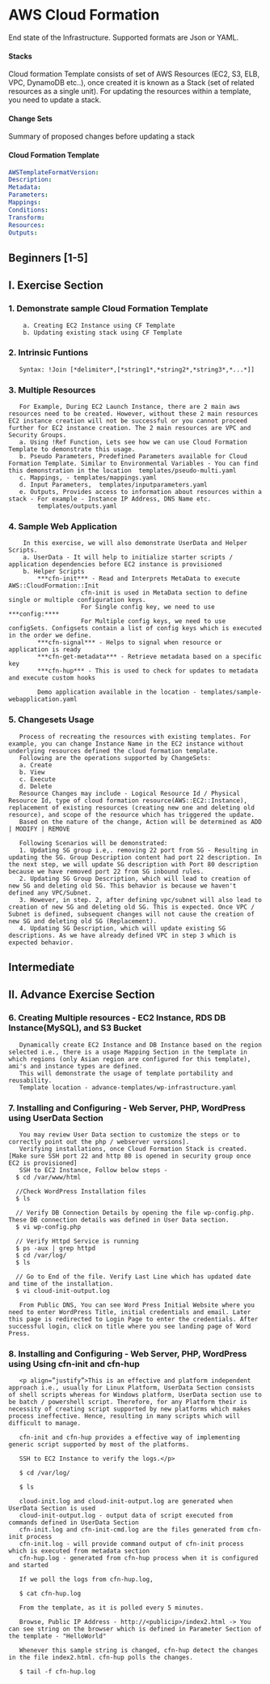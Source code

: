 # AWS Cloud Formation
End state of the Infrastructure. Supported formats are Json or YAML.
#### Stacks
Cloud formation Template consists of set of AWS Resources (EC2, S3, ELB, VPC, DynamoDB etc..), once created it is known as a Stack (set of related resources as a single unit). For updating the resources within a template, you need to update a stack.
#### Change Sets
Summary of proposed changes before updating a stack 
#### Cloud Formation Template
```yaml
AWSTemplateFormatVersion:
Description:
Metadata:
Parameters:
Mappings:
Conditions:
Transform:
Resources:
Outputs:
```
## Beginners [1-5]
## I. Exercise Section 
### 1. Demonstrate sample Cloud Formation Template
		a. Creating EC2 Instance using CF Template
		b. Updating existing stack using CF Template
### 2. Intrinsic Funtions
       Syntax: !Join [*delimiter*,[*string1*,*string2*,*string3*,*...*]]	
### 3. Multiple Resources
	   For Example, During EC2 Launch Instance, there are 2 main aws resources need to be created. However, without these 2 main resources EC2 instance creation will not be successful or you cannot proceed further for EC2 instance creation. The 2 main resources are VPC and Security Groups.
	   a. Using !Ref Function, Lets see how we can use Cloud Formation Template to demonstrate this usage. 
	   b. Pseudo Parameters, Predefined Parameters available for Cloud Formation Template. Similar to Environmental Variables - You can find this demonstration in the location  templates/pseudo-multi.yaml
	   c. Mappings, - templates/mappings.yaml
	   d. Input Parameters,  templates/inputparameters.yaml
       e. Outputs, Provides access to information about resources within a stack - For example - Instance IP Address, DNS Name etc. 
            templates/outputs.yaml
### 4. Sample Web Application
        In this exercise, we will also demonstrate UserData and Helper Scripts.
		a. UserData - It will help to initialize starter scripts / application dependencies before EC2 instance is provisioned
		b. Helper Scripts
			***cfn-init*** - Read and Interprets MetaData to execute AWS::CloudFormation::Init
						cfn-init is used in MetaData section to define single or multiple configuration keys. 
						For Single config key, we need to use ***config:**** 
						For Multiple config keys, we need to use configSets. Configsets contain a list of config keys which is executed in the order we define.
			***cfn-signal*** - Helps to signal when resource or application is ready
			***cfn-get-metadata*** - Retrieve metadata based on a specific key
			***cfn-hup*** - This is used to check for updates to metadata and execute custom hooks
			
			Demo application available in the location - templates/sample-webapplication.yaml
### 5. Changesets Usage
       Process of recreating the resources with existing templates. For example, you can change Instance Name in the EC2 instance without underlying resources defined the cloud formation template.
       Following are the operations supported by ChangeSets:
       a. Create
       b. View
       c. Execute
       d. Delete
       Resource Changes may include - Logical Resource Id / Physical Resource Id, type of cloud formation resource(AWS::EC2::Instance), replacement of existing resources (creating new one and deleting old resource), and scope of the resource which has triggered the update. 
	   Based on the nature of the change, Action will be determined as ADD | MODIFY | REMOVE
	   
	   Following Scenarios will be demonstrated:
	   1. Updating SG group i.e,. removing 22 port from SG - Resulting in updating the SG. Group Description content had port 22 description. In the next step, we will update SG description with Port 80 description because we have removed port 22 from SG inbound rules.
	   2. Updating SG Group Description, which will lead to creation of new SG and deleting old SG. This behavior is because we haven't defined any VPC/Subnet. 
	   3. However, in step. 2, after defining vpc/subnet will also lead to creation of new SG and deleting old SG. This is expected. Once VPC / Subnet is defined, subsequent changes will not cause the creation of new SG and deleting old SG (Replacement).
	   4. Updating SG Description, which will update existing SG descriptions. As we have already defined VPC in step 3 which is expected behavior.
## Intermediate
## II. Advance Exercise Section			
### 6. Creating Multiple resources - EC2 Instance, RDS DB Instance(MySQL), and S3 Bucket
       Dynamically create EC2 Instance and DB Instance based on the region selected i.e., there is a usage Mapping Section in the template in which regions (only Asian region are configured for this template), ami's and instance types are defined.
	   This will demonstrate the usage of template portability and reusability. 
	   Template location - advance-templates/wp-infrastructure.yaml
### 7. Installing and Configuring -  Web Server, PHP, WordPress using UserData Section 
       You may review User Data section to customize the steps or to correctly point out the php / webserver versions].
	   Verifying installations, once Cloud Formation Stack is created. [Make sure SSH port 22 and http 80 is opened in security group once EC2 is provisioned]
	   SSH to EC2 Instance, Follow below steps -
	  $ cd /var/www/html
	  
	  //Check WordPress Installation files
	  $ ls
	  
	  // Verify DB Connection Details by opening the file wp-config.php. These DB connection details was defined in User Data section.
	  $ vi wp-config.php 		  
	  
	  // Verify Httpd Service is running
	  $ ps -aux | grep httpd
	  $ cd /var/log/
	  $ ls
	  
	  // Go to End of the file. Verify Last Line which has updated date and time of the installation.
	  $ vi cloud-init-output.log 
		  
	   From Public DNS, You can see Word Press Initial Website where you need to enter WordPress Title, initial credentials and email. Later this page is redirected to Login Page to enter the credentials. After successful login, click on title where you see landing page of Word Press.
### 8. Installing and Configuring -  Web Server, PHP, WordPress using Using cfn-init and cfn-hup  
	   <p align=”justify”>This is an effective and platform independent approach i.e., usually for Linux Platform, UserData Section consists of shell scripts whereas for Windows platform, UserData section use to be batch / powershell script. Therefore, for any Platform their is necessity of creating script supported by new platforms which makes process ineffective. Hence, resulting in many scripts which will difficult to manage.
	   
	   cfn-init and cfn-hup provides a effective way of implementing generic script supported by most of the platforms.

	   SSH to EC2 Instance to verify the logs.</p>
	   
	   $ cd /var/log/
	   
	   $ ls
	   
       cloud-init.log and cloud-init-output.log are generated when UserData Section is used
       cloud-init-output.log - output data of script executed from commands defined in UserData Section 	   
	   cfn-init.log and cfn-init-cmd.log are the files generated from cfn-init process
	   cfn-init.log - will provide command output of cfn-init process which is executed from metadata section
	   cfn-hup.log - generated from cfn-hup process when it is configured and started
	   
	   If we poll the logs from cfn-hup.log, 
	   
	   $ cat cfn-hup.log
	   
	   From the template, as it is polled every 5 minutes.
	   
	   Browse, Public IP Address - http://<publicip>/index2.html -> You can see string on the browser which is defined in Parameter Section of the template - "HelloWorld"
	   
	   Whenever this sample string is changed, cfn-hup detect the changes in the file index2.html. cfn-hup polls the changes. 
	   
	   $ tail -f cfn-hup.log
	   
	   
	   
	   
